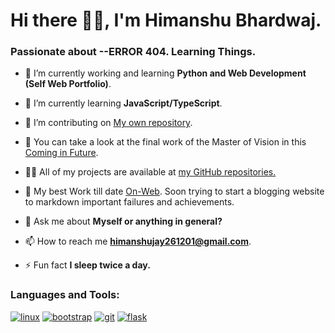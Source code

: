 # Hi there  🐱‍🚀, I'm Himanshu Bhardwaj.

### [](https://github.com/Bhardwaj-Himanshu#passionate-about-python-learning-everything)Passionate about --ERROR 404. Learning Things.

-   🔭  I’m currently working and learning  **Python and Web Development (Self Web Portfolio)**.
    
-   🌱  I’m currently learning  **JavaScript/TypeScript**.
    
-   👯  I’m contributing on  [My own repository](https://github.com/Bhardwaj-Himanshu?tab=repositories).
    
-   🤝  You can take a look at the final work of the Master of Vision in this  [Coming in Future]().
    
-   👨‍💻  All of my projects are available at  [my GitHub repositories.](https://github.com/Bhardwaj-Himanshu?tab=repositories)
    
-   📝  My best Work till date  [On-Web](https://www.youtube.com/watch?v=dQw4w9WgXcQ). Soon trying to start a blogging website to markdown important failures and achievements.
    
-   💬  Ask me about  **Myself or anything in general?**
    
-   📫  How to reach me  **himanshujay261201@gmail.com**.
    
-   ⚡  Fun fact  **I sleep twice a day.**
    

### [](https://github.com/igarag#languages-and-tools)Languages and Tools:
[![linux](https://camo.githubusercontent.com/f903efdd3558d099c54fafbce2aff0ccfa5a2a08d325fdd5884822ea4c270f60/68747470733a2f2f7777772e766563746f726c6f676f2e7a6f6e652f6c6f676f732f7562756e74752f7562756e74752d69636f6e2e737667)](https://ubuntu.com/) [![bootstrap](https://camo.githubusercontent.com/e9306bcaa5457a3bb58aa38c9f2fb71e856479bd7a3726204ca07412e45f667f/68747470733a2f2f7777772e766563746f726c6f676f2e7a6f6e652f6c6f676f732f707974686f6e2f707974686f6e2d69636f6e2e737667)](https://www.python.org/) [![git](https://camo.githubusercontent.com/fbfcb9e3dc648adc93bef37c718db16c52f617ad055a26de6dc3c21865c3321d/68747470733a2f2f7777772e766563746f726c6f676f2e7a6f6e652f6c6f676f732f6769742d73636d2f6769742d73636d2d69636f6e2e737667)](https://git-scm.com/) [![flask](https://camo.githubusercontent.com/5cca80b6bc72b63b0633f20cc4d1575d1af408c60a7242dc0779cfd321aeb84f/68747470733a2f2f7777772e766563746f726c6f676f2e7a6f6e652f6c6f676f732f76696d2f76696d2d69636f6e2e737667)](https://www.vim.org/)
